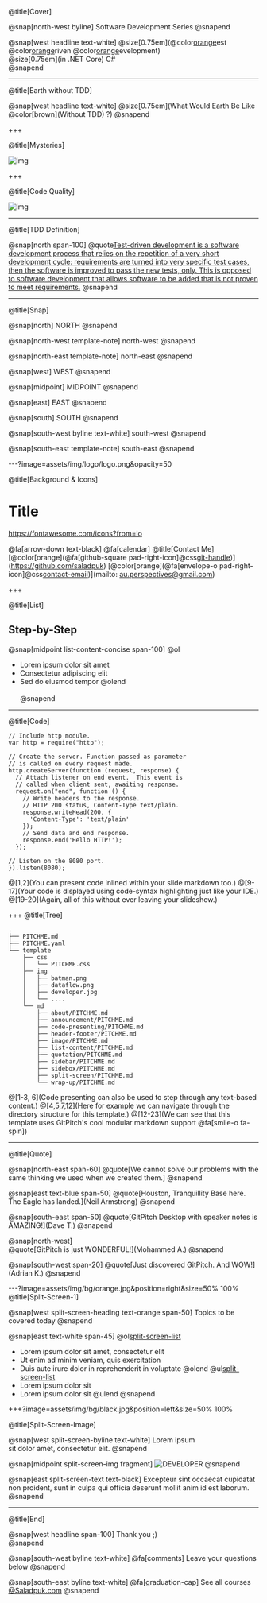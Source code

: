 @title[Cover]

@snap[north-west byline]
  Software Development Series
@snapend

@snap[west headline text-white]
	@size[0.75em](@color[orange](T)est @color[orange](D)riven @color[orange](D)evelopment)  
  @size[0.75em](in .NET Core) C#  
@snapend

---

@title[Earth without TDD]

@snap[west headline text-white]
  @size[0.75em](What Would Earth Be Like @color[brown](Without TDD) ?)
@snapend

+++

@title[Mysteries]

![img](assets/img/other_peoples_code.png)

+++

@title[Code Quality]

![img](assets/img/code_quality.png)

---

@title[TDD Definition]

@snap[north span-100]
@quote[Test-driven development is a software development process that relies on the repetition of a very short development cycle: requirements are turned into very specific test cases, then the software is improved to pass the new tests, only. This is opposed to software development that allows software to be added that is not proven to meet requirements.]([Wikipedia](https://en.wikipedia.org/wiki/Test-driven_development))
@snapend

---

@title[Snap]

@snap[north]
NORTH
@snapend

@snap[north-west template-note]
north-west
@snapend

@snap[north-east template-note]
north-east
@snapend

@snap[west]
WEST
@snapend

@snap[midpoint]
MIDPOINT
@snapend

@snap[east]
EAST
@snapend

@snap[south]
SOUTH
@snapend

@snap[south-west byline text-white]
south-west
@snapend

@snap[south-east template-note]
south-east
@snapend

---?image=assets/img/logo/logo.png&opacity=50

@title[Background & Icons]

# Title

https://fontawesome.com/icons?from=io

@fa[arrow-down text-black]
@fa[calendar]
@title[Contact Me]
[@color[orange](@fa[github-square pad-right-icon]@css[git-handle](GitHub))](https://github.com/saladpuk)
[@color[orange](@fa[envelope-o pad-right-icon]@css[contact-email](au.perspectives@gmail.com))](mailto: au.perspectives@gmail.com)

+++

@title[List]

## Step-by-Step

@snap[midpoint list-content-concise span-100]
@ol
- Lorem ipsum dolor sit amet
- Consectetur adipiscing elit
- Sed do eiusmod tempor
@olend
<br><br>
@snapend

---
@title[Code]

```
// Include http module.
var http = require("http");

// Create the server. Function passed as parameter
// is called on every request made.
http.createServer(function (request, response) {
  // Attach listener on end event.  This event is
  // called when client sent, awaiting response.
  request.on("end", function () {
    // Write headers to the response.
    // HTTP 200 status, Content-Type text/plain.
    response.writeHead(200, {
      'Content-Type': 'text/plain'
    });
    // Send data and end response.
    response.end('Hello HTTP!');
  });

// Listen on the 8080 port.
}).listen(8080);
```

@[1,2](You can present code inlined within your slide markdown too.)
@[9-17](Your code is displayed using code-syntax highlighting just like your IDE.)
@[19-20](Again, all of this without ever leaving your slideshow.)

+++
@title[Tree]

```text
.
├── PITCHME.md
├── PITCHME.yaml
└── template
    ├── css
    │   └── PITCHME.css
    ├── img
    │   ├── batman.png
    │   ├── dataflow.png
    │   ├── developer.jpg
    │   └── ....
    └── md
        ├── about/PITCHME.md
        ├── announcement/PITCHME.md
        ├── code-presenting/PITCHME.md
        ├── header-footer/PITCHME.md
        ├── image/PITCHME.md
        ├── list-content/PITCHME.md
        ├── quotation/PITCHME.md
        ├── sidebar/PITCHME.md
        ├── sidebox/PITCHME.md
        ├── split-screen/PITCHME.md
        └── wrap-up/PITCHME.md
```

@[1-3, 6](Code presenting can also be used to step through any text-based content.)
@[4,5,7,12](Here for example we can navigate through the directory structure for this template.)
@[12-23](We can see that this template uses GitPitch's cool modular markdown support @fa[smile-o fa-spin])


---
@title[Quote]

@snap[north-east span-60]
@quote[We cannot solve our problems with the same thinking we used when we created them.]
@snapend

@snap[east text-blue span-50]
@quote[Houston, Tranquillity Base here. The Eagle has landed.](Neil Armstrong)
@snapend

@snap[south-east span-50]
@quote[GitPitch Desktop with speaker notes is AMAZING!](Dave T.)
@snapend

@snap[north-west]
<br>
@quote[GitPitch is just WONDERFUL!](Mohammed A.)
@snapend

@snap[south-west span-20]
@quote[Just discovered GitPitch. And WOW!](Adrian K.)
@snapend

---?image=assets/img/bg/orange.jpg&position=right&size=50% 100%
@title[Split-Screen-1]

@snap[west split-screen-heading text-orange span-50]
Topics to be covered today
@snapend

@snap[east text-white span-45]
@ol[split-screen-list](false)
- Lorem ipsum dolor sit amet, consectetur elit
- Ut enim ad minim veniam, quis exercitation
- Duis aute irure dolor in reprehenderit in voluptate
@olend
@ul[split-screen-list](false)
- Lorem ipsum dolor sit
- Lorem ipsum dolor sit
@ulend
@snapend

+++?image=assets/img/bg/black.jpg&position=left&size=50% 100%

@title[Split-Screen-Image]

@snap[west split-screen-byline text-white]
Lorem ipsum<br>sit dolor amet, consectetur elit.
@snapend

@snap[midpoint split-screen-img fragment]
![DEVELOPER](assets/img/logo/logo.png)
@snapend

@snap[east split-screen-text text-black]
Excepteur sint occaecat cupidatat non proident, sunt in culpa qui officia deserunt mollit anim id est laborum.
@snapend

---

@title[End]

@snap[west headline span-100]
Thank you ;)  
@snapend

@snap[south-west byline text-white]
@fa[comments] Leave your questions below
@snapend

@snap[south-east byline text-white]
@fa[graduation-cap] See all courses [@Saladpuk.com](http://www.saladpuk.com)
@snapend